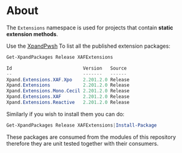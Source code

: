 # About
The  `Extensions` namespace is used for projects that contain **static extension methods**. 

Use the [XpandPwsh](https://github.com/eXpandFramework/XpandPwsh) To list all the published extension packages:

```ps1
Get-XpandPackages Release XAFExtensions

Id                          Version   Source
--                          -------   ------
Xpand.Extensions.XAF.Xpo    2.201.2.0 Release
Xpand.Extensions            2.201.2.0 Release
Xpand.Extensions.Mono.Cecil 2.201.2.0 Release
Xpand.Extensions.XAF        2.201.2.0 Release
Xpand.Extensions.Reactive   2.201.2.0 Release
```

Similarly if you wish to install them you can do:
```ps1
Get-XpandPackages Release XAFExtensions|Install-Package
```

These packages are consumed from the modules of this repository therefore they are unit tested together with their consumers. 
